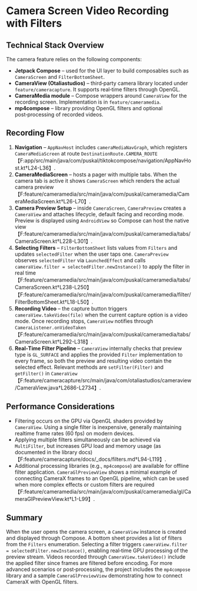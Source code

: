 # Camera Screen Video Recording with Filters

## Technical Stack Overview

The camera feature relies on the following components:

- **Jetpack Compose** – used for the UI layer to build composables such as `CameraScreen` and `FilterBottomSheet`.
- **CameraView (Otaliastudios)** – third‑party camera library located under `feature/cameracapture`. It supports real‑time filters through OpenGL.
- **CameraMedia module** – Compose wrappers around `CameraView` for the recording screen. Implementation is in `feature/cameramedia`.
- **mp4compose** – library providing OpenGL filters and optional post‑processing of recorded videos.

## Recording Flow

1. **Navigation** – `AppNavHost` includes `cameraMediaNavGraph`, which registers `CameraMediaScreen` at route `DestinationRoute.CAMERA_ROUTE`【F:app/src/main/java/com/puskal/tiktokcompose/navigation/AppNavHost.kt†L24-L36】.
2. **CameraMediaScreen** – hosts a pager with multiple tabs. When the camera tab is active it shows `CameraScreen` which renders the actual camera preview【F:feature/cameramedia/src/main/java/com/puskal/cameramedia/CameraMediaScreen.kt†L26-L70】.
3. **Camera Preview Setup** – inside `CameraScreen`, `CameraPreview` creates a `CameraView` and attaches lifecycle, default facing and recording mode. Preview is displayed using `AndroidView` so Compose can host the native view【F:feature/cameramedia/src/main/java/com/puskal/cameramedia/tabs/CameraScreen.kt†L228-L301】.
4. **Selecting Filters** – `FilterBottomSheet` lists values from `Filters` and updates `selectedFilter` when the user taps one. `CameraPreview` observes `selectedFilter` via `LaunchedEffect` and calls `cameraView.filter = selectedFilter.newInstance()` to apply the filter in real time【F:feature/cameramedia/src/main/java/com/puskal/cameramedia/tabs/CameraScreen.kt†L238-L250】【F:feature/cameramedia/src/main/java/com/puskal/cameramedia/filter/FilterBottomSheet.kt†L18-L50】.
5. **Recording Video** – the capture button triggers `cameraView.takeVideo(file)` when the current capture option is a video mode. Once recording stops, `CameraView` notifies through `CameraListener.onVideoTaken`【F:feature/cameramedia/src/main/java/com/puskal/cameramedia/tabs/CameraScreen.kt†L292-L318】.
6. **Real‑Time Filter Pipeline** – `CameraView` internally checks that preview type is `GL_SURFACE` and applies the provided `Filter` implementation to every frame, so both the preview and resulting video contain the selected effect. Relevant methods are `setFilter(Filter)` and `getFilter()` in `CameraView`【F:feature/cameracapture/src/main/java/com/otaliastudios/cameraview/CameraView.java†L2686-L2734】.

## Performance Considerations

- Filtering occurs on the GPU via OpenGL shaders provided by `CameraView`. Using a single filter is inexpensive, generally maintaining realtime frame rates (60 fps) on modern devices.
- Applying multiple filters simultaneously can be achieved via `MultiFilter`, but increases GPU load and memory usage (as documented in the library docs)【F:feature/cameracapture/docs/_docs/filters.md†L94-L119】.
- Additional processing libraries (e.g., `mp4compose`) are available for offline filter application. `CameraGlPreviewView` shows a minimal example of connecting CameraX frames to an OpenGL pipeline, which can be used when more complex effects or custom filters are required【F:feature/cameramedia/src/main/java/com/puskal/cameramedia/gl/CameraGlPreviewView.kt†L1-L99】.

## Summary

When the user opens the camera screen, a `CameraView` instance is created and displayed through Compose. A bottom sheet provides a list of filters from the `Filters` enumeration. Selecting a filter triggers `cameraView.filter = selectedFilter.newInstance()`, enabling real‑time GPU processing of the preview stream. Videos recorded through `CameraView.takeVideo()` include the applied filter since frames are filtered before encoding. For more advanced scenarios or post‑processing, the project includes the `mp4compose` library and a sample `CameraGlPreviewView` demonstrating how to connect CameraX with OpenGL filters.
